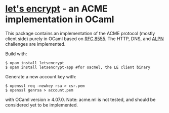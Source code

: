 # [let's encrypt](https://letsencrypt.org/) - an ACME implementation in OCaml

This package contains an implementation of the ACME protocol (mostly client
side) purely in OCaml based on [RFC 8555](https://tools.ietf.org/html/rfc8555).
The HTTP, DNS, and [ALPN](https://tools.ietf.org/html/draft-ietf-acme-tls-alpn-07)
challenges are implemented.

Build with:

    $ opam install letsencrypt
    $ opam install letsencrypt-app #for oacmel, the LE client binary

Generate a new account key with:

    $ openssl req -newkey rsa > csr.pem
    $ openssl genrsa > account.pem

with OCaml version ≥ 4.07.0.
Note: acme.ml is not tested, and should be considered yet to be implemented.

